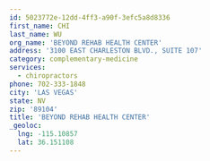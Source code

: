 ```yaml
---
id: 5023772e-12dd-4ff3-a90f-3efc5a8d8336
first_name: CHI
last_name: WU
org_name: 'BEYOND REHAB HEALTH CENTER'
address: '3100 EAST CHARLESTON BLVD., SUITE 107'
category: complementary-medicine
services:
  - chiropractors
phone: 702-333-1848
city: 'LAS VEGAS'
state: NV
zip: '89104'
title: 'BEYOND REHAB HEALTH CENTER'
_geoloc:
  lng: -115.10857
  lat: 36.151108
---
```

